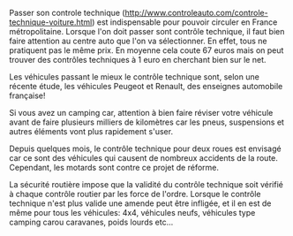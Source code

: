 Passer son controle technique (<a href="http://www.controleauto.com/controle-technique-voiture.html">http://www.controleauto.com/controle-technique-voiture.html</a>) est indispensable pour pouvoir circuler en France métropolitaine. Lorsque l'on doit passer sont contrôle technique, il faut bien faire attention au centre auto que l'on va sélectionner. En effet, tous ne pratiquent pas le même prix. En moyenne cela coute 67 euros mais on peut trouver des contrôles techniques à 1 euro en cherchant bien sur le net. 

Les véhicules passant le mieux le contrôle technique sont, selon une récente étude, les véhicules Peugeot et Renault, des enseignes automobile française! 

Si vous avez un camping car, attention à bien faire réviser votre véhicule avant de faire plusieurs milliers de kilomètres car les pneus, suspensions et autres éléments vont plus rapidement s'user. 

Depuis quelques mois, le contrôle technique pour deux roues est envisagé car ce sont des véhicules qui causent de nombreux accidents de la route. Cependant, les motards sont contre ce projet de réforme. 

La sécurité routière impose que la validité du contrôle technique soit vérifié à chaque contrôle routier par les force de l'ordre. Lorsque le contrôle technique n'est plus valide une amende peut être infligée, et il en est de même pour tous les véhicules: 4x4, véhicules neufs, véhicules type camping carou caravanes, poids lourds etc...
